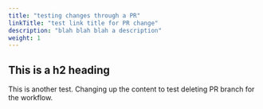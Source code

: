 ```yaml
---
title: "testing changes through a PR"
linkTitle: "test link title for PR change"
description: "blah blah blah a description"
weight: 1
---
```


## This is a h2 heading

This is another test. Changing up the content to test deleting PR branch for
the workflow.
